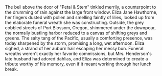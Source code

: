 The bell above the door of "Petal & Stem" tinkled merrily, a counterpoint to the drumming of rain against the large front window. Eliza Jane Hawthorne, her fingers dusted with pollen and smelling faintly of lilies, looked up from the elaborate funeral wreath she was constructing. Outside, the grey cobbled streets of Port Blossom, Oregon, shimmered under the downpour, the normally bustling harbor reduced to a canvas of shifting greys and greens. The salty tang of the Pacific, usually a comforting presence, was today sharpened by the storm, promising a long, wet afternoon. Eliza sighed, a strand of her auburn hair escaping her messy bun.  Funeral wreaths weren't exactly her favorite commissions, but Mrs. Henderson's late husband had adored dahlias, and Eliza was determined to create a tribute worthy of his memory, even if it meant working through her lunch break.
